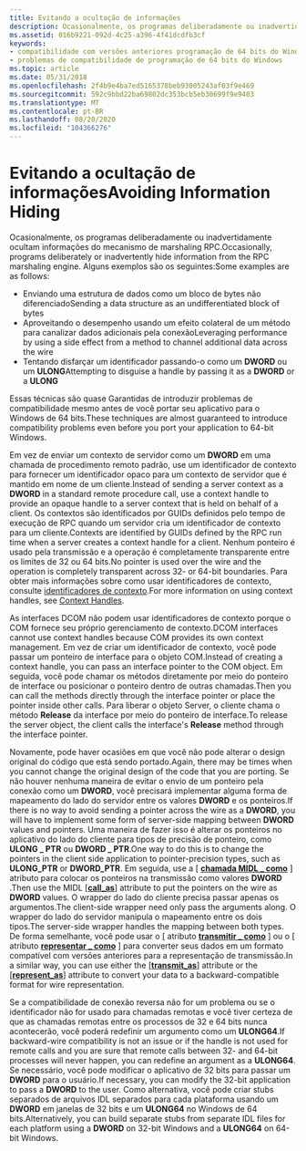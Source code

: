 ```yaml
---
title: Evitando a ocultação de informações
description: Ocasionalmente, os programas deliberadamente ou inadvertidamente ocultam informações do mecanismo de marshaling RPC.
ms.assetid: 016b9221-092d-4c25-a396-4f41dcdfb3cf
keywords:
- compatibilidade com versões anteriores programação de 64 bits do Windows
- problemas de compatibilidade de programação de 64 bits do Windows
ms.topic: article
ms.date: 05/31/2018
ms.openlocfilehash: 2f4b9e4ba7ed5165378beb93005243af03f9e469
ms.sourcegitcommit: 592c9bbd22ba69802dc353bcb5eb30699f9e9403
ms.translationtype: MT
ms.contentlocale: pt-BR
ms.lasthandoff: 08/20/2020
ms.locfileid: "104366276"
---
```

# <a name="avoiding-information-hiding"></a><span data-ttu-id="620c0-105">Evitando a ocultação de informações</span><span class="sxs-lookup"><span data-stu-id="620c0-105">Avoiding Information Hiding</span></span>

<span data-ttu-id="620c0-106">Ocasionalmente, os programas deliberadamente ou inadvertidamente ocultam informações do mecanismo de marshaling RPC.</span><span class="sxs-lookup"><span data-stu-id="620c0-106">Occasionally, programs deliberately or inadvertently hide information from the RPC marshaling engine.</span></span> <span data-ttu-id="620c0-107">Alguns exemplos são os seguintes:</span><span class="sxs-lookup"><span data-stu-id="620c0-107">Some examples are as follows:</span></span>

-   <span data-ttu-id="620c0-108">Enviando uma estrutura de dados como um bloco de bytes não diferenciado</span><span class="sxs-lookup"><span data-stu-id="620c0-108">Sending a data structure as an undifferentiated block of bytes</span></span>
-   <span data-ttu-id="620c0-109">Aproveitando o desempenho usando um efeito colateral de um método para canalizar dados adicionais pela conexão</span><span class="sxs-lookup"><span data-stu-id="620c0-109">Leveraging performance by using a side effect from a method to channel additional data across the wire</span></span>
-   <span data-ttu-id="620c0-110">Tentando disfarçar um identificador passando-o como um **DWORD** ou um **ULONG**</span><span class="sxs-lookup"><span data-stu-id="620c0-110">Attempting to disguise a handle by passing it as a **DWORD** or a **ULONG**</span></span>

<span data-ttu-id="620c0-111">Essas técnicas são quase Garantidas de introduzir problemas de compatibilidade mesmo antes de você portar seu aplicativo para o Windows de 64 bits.</span><span class="sxs-lookup"><span data-stu-id="620c0-111">These techniques are almost guaranteed to introduce compatibility problems even before you port your application to 64-bit Windows.</span></span>

<span data-ttu-id="620c0-112">Em vez de enviar um contexto de servidor como um **DWORD** em uma chamada de procedimento remoto padrão, use um identificador de contexto para fornecer um identificador opaco para um contexto de servidor que é mantido em nome de um cliente.</span><span class="sxs-lookup"><span data-stu-id="620c0-112">Instead of sending a server context as a **DWORD** in a standard remote procedure call, use a context handle to provide an opaque handle to a server context that is held on behalf of a client.</span></span> <span data-ttu-id="620c0-113">Os contextos são identificados por GUIDs definidos pelo tempo de execução de RPC quando um servidor cria um identificador de contexto para um cliente.</span><span class="sxs-lookup"><span data-stu-id="620c0-113">Contexts are identified by GUIDs defined by the RPC run time when a server creates a context handle for a client.</span></span> <span data-ttu-id="620c0-114">Nenhum ponteiro é usado pela transmissão e a operação é completamente transparente entre os limites de 32 ou 64 bits.</span><span class="sxs-lookup"><span data-stu-id="620c0-114">No pointer is used over the wire and the operation is completely transparent across 32- or 64-bit boundaries.</span></span> <span data-ttu-id="620c0-115">Para obter mais informações sobre como usar identificadores de contexto, consulte [identificadores de contexto](/windows/desktop/Rpc/context-handles).</span><span class="sxs-lookup"><span data-stu-id="620c0-115">For more information on using context handles, see [Context Handles](/windows/desktop/Rpc/context-handles).</span></span>

<span data-ttu-id="620c0-116">As interfaces DCOM não podem usar identificadores de contexto porque o COM fornece seu próprio gerenciamento de contexto.</span><span class="sxs-lookup"><span data-stu-id="620c0-116">DCOM interfaces cannot use context handles because COM provides its own context management.</span></span> <span data-ttu-id="620c0-117">Em vez de criar um identificador de contexto, você pode passar um ponteiro de interface para o objeto COM.</span><span class="sxs-lookup"><span data-stu-id="620c0-117">Instead of creating a context handle, you can pass an interface pointer to the COM object.</span></span> <span data-ttu-id="620c0-118">Em seguida, você pode chamar os métodos diretamente por meio do ponteiro de interface ou posicionar o ponteiro dentro de outras chamadas.</span><span class="sxs-lookup"><span data-stu-id="620c0-118">Then you can call the methods directly through the interface pointer or place the pointer inside other calls.</span></span> <span data-ttu-id="620c0-119">Para liberar o objeto Server, o cliente chama o método **Release** da interface por meio do ponteiro de interface.</span><span class="sxs-lookup"><span data-stu-id="620c0-119">To release the server object, the client calls the interface's **Release** method through the interface pointer.</span></span>

<span data-ttu-id="620c0-120">Novamente, pode haver ocasiões em que você não pode alterar o design original do código que está sendo portado.</span><span class="sxs-lookup"><span data-stu-id="620c0-120">Again, there may be times when you cannot change the original design of the code that you are porting.</span></span> <span data-ttu-id="620c0-121">Se não houver nenhuma maneira de evitar o envio de um ponteiro pela conexão como um **DWORD**, você precisará implementar alguma forma de mapeamento do lado do servidor entre os valores **DWORD** e os ponteiros.</span><span class="sxs-lookup"><span data-stu-id="620c0-121">If there is no way to avoid sending a pointer across the wire as a **DWORD**, you will have to implement some form of server-side mapping between **DWORD** values and pointers.</span></span> <span data-ttu-id="620c0-122">Uma maneira de fazer isso é alterar os ponteiros no aplicativo do lado do cliente para tipos de precisão de ponteiro, como **ULONG \_ PTR** ou **DWORD \_ PTR**.</span><span class="sxs-lookup"><span data-stu-id="620c0-122">One way to do this is to change the pointers in the client side application to pointer-precision types, such as **ULONG\_PTR** or **DWORD\_PTR**.</span></span> <span data-ttu-id="620c0-123">Em seguida, use a \[ [**chamada MIDL \_ como**](/windows/desktop/Midl/call-as) \] atributo para colocar os ponteiros na transmissão como valores **DWORD** .</span><span class="sxs-lookup"><span data-stu-id="620c0-123">Then use the MIDL \[[**call\_as**](/windows/desktop/Midl/call-as)\] attribute to put the pointers on the wire as **DWORD** values.</span></span> <span data-ttu-id="620c0-124">O wrapper do lado do cliente precisa passar apenas os argumentos.</span><span class="sxs-lookup"><span data-stu-id="620c0-124">The client-side wrapper need only pass the arguments along.</span></span> <span data-ttu-id="620c0-125">O wrapper do lado do servidor manipula o mapeamento entre os dois tipos.</span><span class="sxs-lookup"><span data-stu-id="620c0-125">The server-side wrapper handles the mapping between both types.</span></span> <span data-ttu-id="620c0-126">De forma semelhante, você pode usar o \[ atributo [**transmitir \_ como**](/windows/desktop/Midl/transmit-as) \] ou o \[ atributo [**representar \_ como**](/windows/desktop/Midl/represent-as) \] para converter seus dados em um formato compatível com versões anteriores para a representação de transmissão.</span><span class="sxs-lookup"><span data-stu-id="620c0-126">In a similar way, you can use either the \[[**transmit\_as**](/windows/desktop/Midl/transmit-as)\] attribute or the \[[**represent\_as**](/windows/desktop/Midl/represent-as)\] attribute to convert your data to a backward-compatible format for wire representation.</span></span>

<span data-ttu-id="620c0-127">Se a compatibilidade de conexão reversa não for um problema ou se o identificador não for usado para chamadas remotas e você tiver certeza de que as chamadas remotas entre os processos de 32 e 64 bits nunca acontecerão, você poderá redefinir um argumento como um **ULONG64**.</span><span class="sxs-lookup"><span data-stu-id="620c0-127">If backward-wire compatibility is not an issue or if the handle is not used for remote calls and you are sure that remote calls between 32- and 64-bit processes will never happen, you can redefine an argument as a **ULONG64**.</span></span> <span data-ttu-id="620c0-128">Se necessário, você pode modificar o aplicativo de 32 bits para passar um **DWORD** para o usuário.</span><span class="sxs-lookup"><span data-stu-id="620c0-128">If necessary, you can modify the 32-bit application to pass a **DWORD** to the user.</span></span> <span data-ttu-id="620c0-129">Como alternativa, você pode criar stubs separados de arquivos IDL separados para cada plataforma usando um **DWORD** em janelas de 32 bits e um **ULONG64** no Windows de 64 bits.</span><span class="sxs-lookup"><span data-stu-id="620c0-129">Alternatively, you can build separate stubs from separate IDL files for each platform using a **DWORD** on 32-bit Windows and a **ULONG64** on 64-bit Windows.</span></span>

 

 